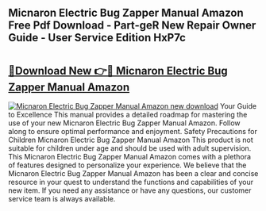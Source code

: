 ## Micnaron Electric Bug Zapper Manual Amazon Free Pdf Download - Part-geR New Repair Owner Guide - User Service Edition HxP7c

# <h2><a href="http://bc16248.oget.top/?id=Micnaron+Electric+Bug+Zapper+Manual+Amazon">🔗Download New 👉🔴 Micnaron Electric Bug Zapper Manual Amazon</a></h2>

[![Micnaron Electric Bug Zapper Manual Amazon new download](https://i.imgur.com/5g1atiW.png)](http://bc16248.oget.top/?id=Micnaron+Electric+Bug+Zapper+Manual+Amazon)
Your Guide to Excellence This manual provides a detailed roadmap for mastering the use of your new Micnaron Electric Bug Zapper Manual Amazon. Follow along to ensure optimal performance and enjoyment. Safety Precautions for Children Micnaron Electric Bug Zapper Manual Amazon This product is not suitable for children under age and should be used with adult supervision. This Micnaron Electric Bug Zapper Manual Amazon comes with a plethora of features designed to personalize your experience. We believe that the Micnaron Electric Bug Zapper Manual Amazon has been a clear and concise resource in your quest to understand the functions and capabilities of your new item. If you need any assistance or have any questions, our customer service team is always available.
